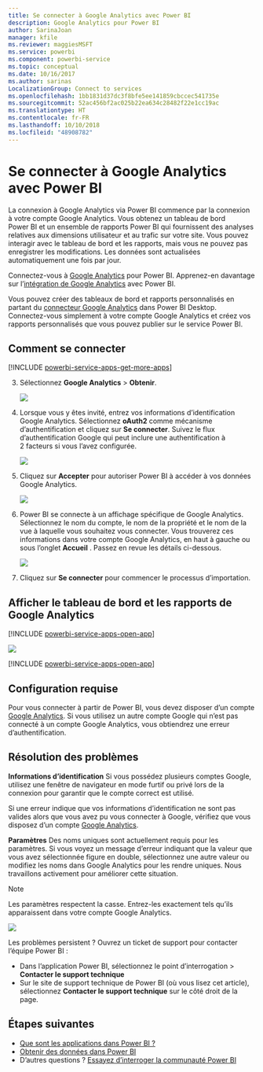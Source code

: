 ```yaml
---
title: Se connecter à Google Analytics avec Power BI
description: Google Analytics pour Power BI
author: SarinaJoan
manager: kfile
ms.reviewer: maggiesMSFT
ms.service: powerbi
ms.component: powerbi-service
ms.topic: conceptual
ms.date: 10/16/2017
ms.author: sarinas
LocalizationGroup: Connect to services
ms.openlocfilehash: 1bb1831d37dc3f8bfe5ee141859cbccec541735e
ms.sourcegitcommit: 52ac456bf2ac025b22ea634c28482f22e1cc19ac
ms.translationtype: HT
ms.contentlocale: fr-FR
ms.lasthandoff: 10/10/2018
ms.locfileid: "48908782"
---
```

# <a name="connect-to-google-analytics-with-power-bi"></a>Se connecter à Google Analytics avec Power BI
La connexion à Google Analytics via Power BI commence par la connexion à votre compte Google Analytics. Vous obtenez un tableau de bord Power BI et un ensemble de rapports Power BI qui fournissent des analyses relatives aux dimensions utilisateur et au trafic sur votre site. Vous pouvez interagir avec le tableau de bord et les rapports, mais vous ne pouvez pas enregistrer les modifications. Les données sont actualisées automatiquement une fois par jour.

Connectez-vous à [Google Analytics](https://app.powerbi.com/getdata/services/google-analytics) pour Power BI. Apprenez-en davantage sur l’[intégration de Google Analytics](https://powerbi.microsoft.com/integrations/google-analytics) avec Power BI.

Vous pouvez créer des tableaux de bord et rapports personnalisés en partant du [connecteur Google Analytics](service-google-analytics-connector.md) dans Power BI Desktop. Connectez-vous simplement à votre compte Google Analytics et créez vos rapports personnalisés que vous pouvez publier sur le service Power BI.

## <a name="how-to-connect"></a>Comment se connecter
[!INCLUDE [powerbi-service-apps-get-more-apps](./includes/powerbi-service-apps-get-more-apps.md)]

3. Sélectionnez **Google Analytics** \> **Obtenir**.
   
   ![](media/service-connect-to-google-analytics/ga.png)
4. Lorsque vous y êtes invité, entrez vos informations d’identification Google Analytics. Sélectionnez **oAuth2** comme mécanisme d’authentification et cliquez sur **Se connecter**. Suivez le flux d’authentification Google qui peut inclure une authentification à 2 facteurs si vous l’avez configurée.
   
   ![](media/service-connect-to-google-analytics/creds.png)
5. Cliquez sur **Accepter** pour autoriser Power BI à accéder à vos données Google Analytics.
   
   ![](media/service-connect-to-google-analytics/googleanalytics.png)
6. Power BI se connecte à un affichage spécifique de Google Analytics. Sélectionnez le nom du compte, le nom de la propriété et le nom de la vue à laquelle vous souhaitez vous connecter. Vous trouverez ces informations dans votre compte Google Analytics, en haut à gauche ou sous l’onglet **Accueil** . Passez en revue les détails ci-dessous. 
   
   ![](media/service-connect-to-google-analytics/params2.png)
5. Cliquez sur **Se connecter** pour commencer le processus d’importation. 

## <a name="view-the-google-analytics-dashboard-and-reports"></a>Afficher le tableau de bord et les rapports de Google Analytics
[!INCLUDE [powerbi-service-apps-open-app](./includes/powerbi-service-apps-open-app.md)]

   ![](media/service-connect-to-google-analytics/googleanalytics2.png)

[!INCLUDE [powerbi-service-apps-open-app](./includes/powerbi-service-apps-what-now.md)]

## <a name="system-requirements"></a>Configuration requise
Pour vous connecter à partir de Power BI, vous devez disposer d’un compte [Google Analytics](https://www.google.com/analytics/). Si vous utilisez un autre compte Google qui n’est pas connecté à un compte Google Analytics, vous obtiendrez une erreur d’authentification.

## <a name="troubleshooting"></a>Résolution des problèmes
**Informations d’identification** Si vous possédez plusieurs comptes Google, utilisez une fenêtre de navigateur en mode furtif ou privé lors de la connexion pour garantir que le compte correct est utilisé.

Si une erreur indique que vos informations d’identification ne sont pas valides alors que vous avez pu vous connecter à Google, vérifiez que vous disposez d’un compte [Google Analytics](https://www.google.com/analytics/).

**Paramètres** Des noms uniques sont actuellement requis pour les paramètres. Si vous voyez un message d’erreur indiquant que la valeur que vous avez sélectionnée figure en double, sélectionnez une autre valeur ou modifiez les noms dans Google Analytics pour les rendre uniques. Nous travaillons activement pour améliorer cette situation.

>[!NOTE]
>Les paramètres respectent la casse. Entrez-les exactement tels qu’ils apparaissent dans votre compte Google Analytics.

![](media/service-connect-to-google-analytics/pbi_googleanalytics1.png)

Les problèmes persistent ? Ouvrez un ticket de support pour contacter l’équipe Power BI :

* Dans l’application Power BI, sélectionnez le point d’interrogation \> **Contacter le support technique**
* Sur le site de support technique de Power BI (où vous lisez cet article), sélectionnez **Contacter le support technique** sur le côté droit de la page.

## <a name="next-steps"></a>Étapes suivantes
* [Que sont les applications dans Power BI ?](service-create-distribute-apps.md)
* [Obtenir des données dans Power BI](service-get-data.md)
* D’autres questions ? [Essayez d’interroger la communauté Power BI](http://community.powerbi.com/)

